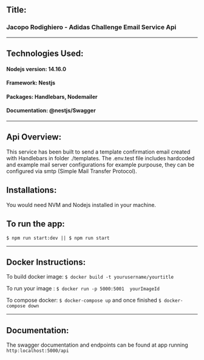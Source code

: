 ## Title:

### Jacopo Rodighiero - Adidas Challenge Email Service  Api

-----------------------------------------

## Technologies Used:

#### Nodejs version: 14.16.0

#### Framework: Nestjs

#### Packages: Handlebars, Nodemailer

#### Documentation: @nestjs/Swagger

--------------------------------------------------------------------------------------------

## Api Overview:

This service has been built to send a template confirmation email created with Handlebars in folder ./templates. The .env.test file includes hardcoded and example mail server configurations for example purpouse, they can be configured via smtp (Simple Mail Transfer Protocol).

## Installations:

You would need NVM and Nodejs installed in your machine.

## To run the app:

`$ npm run start:dev || $ npm run start`

----------------------------------------------------------------------------------------------------

## Docker Instructions:

To build docker image: `$ docker build -t yourusername/yourtitle`

To run your image : `$ docker run -p 5000:5001  yourImageId `

To compose docker: `$ docker-compose up` and once finished `$ docker-compose down`

---------------------------------------------------------

## Documentation:

The swagger documentation and endpoints can be found at app running `http:localhost:5000/api` 

